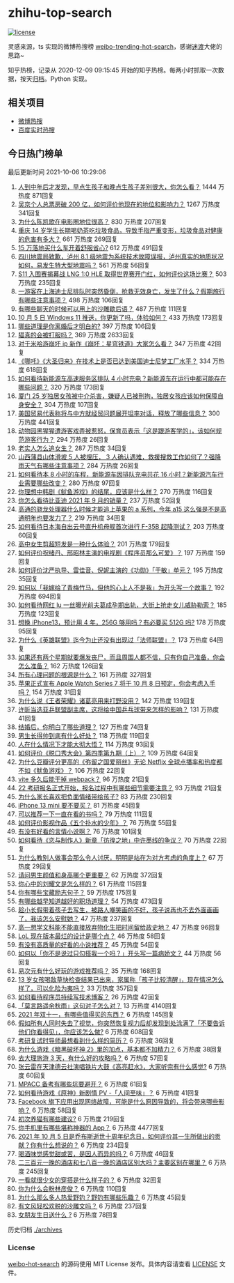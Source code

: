 # zhihu-top-search

[![license](https://img.shields.io/github/license/Arrackisarookie/zhihu-top-search)](https://github.com/Arrackisarookie/zhihu-top-search/blob/master/LICENSE)

灵感来源，ts 实现的微博热搜榜 [weibo-trending-hot-search](https://github.com/justjavac/weibo-trending-hot-search)，感谢[迷渡](https://github.com/justjavac)大佬的思路~

知乎热榜，记录从 2020-12-09 09:15:45 开始的知乎热榜。每两小时抓取一次数据，按天[归档](./archives)。Python 实现。

## 相关项目
+ [微博热搜](https://github.com/Arrackisarookie/weibo-hot-search)
+ [百度实时热搜](https://github.com/Arrackisarookie/baidu-hot-search)

## 今日热门榜单

<!-- Rank Begin -->

最后更新时间 2021-10-06 10:29:06

1. [人到中年后才发现，早点生孩子和晚点生孩子差别很大，你怎么看？](https://www.zhihu.com/question/487446731) 1444 万热度 871回复
1. [吴京个人总票房破 200 亿，如何评价他现在的地位和影响力？](https://www.zhihu.com/question/486474365) 1267 万热度 341回复
1. [为什么陈凯歌在电影圈地位很高？](https://www.zhihu.com/question/268516908) 830 万热度 207回复
1. [重庆 14 岁学生长期喝奶茶吃垃圾食品，导致手指严重变形，垃圾食品对健康的危害有多大？](https://www.zhihu.com/question/490690527) 661 万热度 269回复
1. [15 万落地买什么车开着舒服省心?](https://www.zhihu.com/question/441839447) 612 万热度 491回复
1. [四川地震局致歉，泸州 8.1 级地震为系统技术故障误报，泸州真实的地质状况如何，易发生特大型地震吗？](https://www.zhihu.com/question/490787981) 561 万热度 56回复
1. [S11 入围赛揭幕战 LNG 1:0 HLE 取得世界赛开门红，如何评价这场比赛？](https://www.zhihu.com/question/490750864) 503 万热度 235回复
1. [一游客在上海迪士尼排队时突然昏倒，抢救无效身亡，发生了什么？假期旅行有哪些注意事项？](https://www.zhihu.com/question/490816875) 498 万热度 106回复
1. [有哪些聊天的时候可以用上的沙雕歇后语？](https://www.zhihu.com/question/483196057) 487 万热度 111回复
1. [10 月 5 日 Windows 11 推送，你更新了吗，体验如何？](https://www.zhihu.com/question/490698024) 433 万热度 173回复
1. [哪些道理是你离婚后才明白的?](https://www.zhihu.com/question/265158687) 397 万热度 106回复
1. [猫真的会被打服吗？](https://www.zhihu.com/question/348013324) 369 万热度 2633回复
1. [对于米哈游崩坏 ip 新作《崩坏：星穹铁道》大家怎么看？](https://www.zhihu.com/question/490766142) 347 万热度 42回复
1. [《哪吒》《大圣归来》在技术上是否已达到美国迪士尼梦工厂水平？](https://www.zhihu.com/question/389058916) 334 万热度 618回复
1. [如何看待新能源车高速服务区排队 4 小时充电？新能源车在运行中都可能存在哪些问题？](https://www.zhihu.com/question/490681787) 320 万热度 173回复
1. [厦门 25 岁独居女孩被中介杀害，嫌疑人已被刑拘，独居女孩应该如何保障自身安全？](https://www.zhihu.com/question/490734182) 304 万热度 107回复
1. [美国贸易代表称将与中方就经贸问题展开坦率对话，释放了哪些信息？](https://www.zhihu.com/question/490689044) 300 万热度 441回复
1. [动物园黑猩猩遭游客戏弄被惹怒，保育员表示「这是跟游客学的」，该如何规范游客行为？](https://www.zhihu.com/question/490534169) 294 万热度 26回复
1. [老实人怎么追女生？](https://www.zhihu.com/question/489792443) 287 万热度 34回复
1. [山西蒲县山体滑坡 5 人被埋压， 3 人确认遇难，救援搜救工作如何了？强降雨天气有哪些注意事项？](https://www.zhihu.com/question/490825883) 284 万热度 26回复
1. [如何看待本 8 小时的车程，新能源车因排队充电共花 16 小时？新能源汽车行业需要哪些改变？](https://www.zhihu.com/question/490668989) 280 万热度 97回复
1. [你理想中韩剧《鱿鱼游戏》的结尾，应该是什么样？](https://www.zhihu.com/question/489707481) 270 万热度 116回复
1. [你怎么看待比亚迪 2021 年 9 月的销量？](https://www.zhihu.com/question/490463116) 237 万热度 52回复
1. [高通的骁龙处理器什么时候才能追上苹果的 a 系列，今年 a15 这么强是不是高通明年也要发力了？](https://www.zhihu.com/question/488600218) 219 万热度 34回复
1. [如何看待日本海自出云号直升机母舰首次进行 F-35B 起降测试？](https://www.zhihu.com/question/490692520) 203 万热度 60回复
1. [高中女生剪超短发是一种什么体验？](https://www.zhihu.com/question/385012580) 201 万热度 179回复
1. [如何评价祝绪丹、邢昭林主演的电视剧《程序员那么可爱》？](https://www.zhihu.com/question/486068728) 197 万热度 159回复
1. [如何评价沈严执导、雷佳音、倪妮主演的《功勋》「于敏」单元？](https://www.zhihu.com/question/489812243) 195 万热度 35回复
1. [如何以「我嫁给了青梅竹马，但他的心上人不是我」为开头写一个故事？](https://www.zhihu.com/question/404865038) 192 万热度 694回复
1. [如何看待网红 lu 一丝曝光前夫葛成孕期出轨，大街上抢走女儿威胁勒索？](https://www.zhihu.com/question/490493063) 185 万热度 123回复
1. [想换 iPhone13，预计用 4 年，256G 够用吗？有必要买 512G 吗?](https://www.zhihu.com/question/486958475) 178 万热度 95回复
1. [为什么《英雄联盟》迄今为止还没有出现过「法师联盟」？](https://www.zhihu.com/question/487120401) 173 万热度 64回复
1. [如果还有两个星期就要爆发丧尸，而且周围人都不信，只有你自己准备，你会怎么准备？](https://www.zhihu.com/question/408293580) 162 万热度 126回复
1. [所有心理问题的根源是什么？](https://www.zhihu.com/question/28897344) 161 万热度 327回复
1. [苹果正式宣布 Apple Watch Series 7 将于 10 月 8 日预定，你会考虑入手吗？](https://www.zhihu.com/question/490660570) 154 万热度 31回复
1. [为什么说《王者荣耀》诸葛亮用来打野没用？](https://www.zhihu.com/question/475488400) 142 万热度 139回复
1. [许昕当选亚乒联盟副主席，这将给中国乒乓球带来怎样的影响？](https://www.zhihu.com/question/490459641) 131 万热度 41回复
1. [结婚后，你明白了哪些道理？](https://www.zhihu.com/question/420838577) 127 万热度 74回复
1. [男生长得帅到底有什么好处？](https://www.zhihu.com/question/487303022) 118 万热度 119回复
1. [人在什么情况下才能大彻大悟？](https://www.zhihu.com/question/474123071) 114 万热度 93回复
1. [如何评价《脱口秀大会》第四季第九期（上）？](https://www.zhihu.com/question/478597396) 109 万热度 64回复
1. [为什么豆瓣评分更高的《弥留之国爱丽丝》无论 Netflix 全球点播率和热度都不如《鱿鱼游戏》？](https://www.zhihu.com/question/489547519) 106 万热度 22回复
1. [vite 多久后能干掉 webpack？](https://www.zhihu.com/question/477139054) 96 万热度 21回复
1. [22 考研报名正式开始，报名过程中有哪些细节需要注意？](https://www.zhihu.com/question/490695018) 93 万热度 21回复
1. [为什么家长喜欢把负面情绪带给孩子?](https://www.zhihu.com/question/488633580) 83 万热度 230回复
1. [iPhone 13 mini 要不要买？](https://www.zhihu.com/question/487251950) 81 万热度 45回复
1. [可以推荐一下一直在看的书吗？](https://www.zhihu.com/question/479359284) 79 万热度 111回复
1. [如何评价影视作品《五个扑水的少年》？](https://www.zhihu.com/question/475558897) 76 万热度 55回复
1. [有没有好看的言情小说啊？](https://www.zhihu.com/question/482733530) 76 万热度 101回复
1. [如何看待《恋与制作人》新章「彷徨之地」中许墨线的争议？](https://www.zhihu.com/question/490167941) 70 万热度 22回复
1. [为什么教别人做事会那么令人讨厌，明明是站在为对方考虑的角度上？](https://www.zhihu.com/question/489795112) 67 万热度 29回复
1. [请问男生颜值和身高哪个更重要？](https://www.zhihu.com/question/477976718) 62 万热度 372回复
1. [你心中的刘耀文是怎么样的？](https://www.zhihu.com/question/490312052) 61 万热度 115回复
1. [你有哪些宝藏励志句子？](https://www.zhihu.com/question/481012320) 59 万热度 175回复
1. [有哪些越早知道越好的职场道理？](https://www.zhihu.com/question/440192492) 54 万热度 473回复
1. [趁小长假带着孩子去写生，被路人嘲笑画的不好，孩子说再也不去外面画画了，我该怎么安慰她？](https://www.zhihu.com/question/489760395) 47 万热度 237回复
1. [高一想学文科能不能直接放弃物化生把时间留给政史地？](https://www.zhihu.com/question/490667886) 47 万热度 96回复
1. [LoL 现在版本最烂的设计是哪个点？](https://www.zhihu.com/question/481821430) 46 万热度 58回复
1. [有没有高质量的好看的小说推荐？](https://www.zhihu.com/question/478929916) 45 万热度 54回复
1. [如何以「你不是说过只勾搭我一个吗？」开头写一篇病娇文？](https://www.zhihu.com/question/475903580) 44 万热度 56回复
1. [易次元有什么好玩的游戏推荐吗？](https://www.zhihu.com/question/485148383) 35 万热度 168回复
1. [13 岁女孩喝敌草快检查结果已出来，家属称「孩子比较清醒」，现在情况怎么样了，可以化险为夷吗？](https://www.zhihu.com/question/490413635) 33 万热度 357回复
1. [如何看待程序员持续写技术博客？](https://www.zhihu.com/question/41802793) 26 万热度 42回复
1. [「莫言路遥余秋雨」这句对子怎么对？](https://www.zhihu.com/question/359189927) 13 万热度 4140回复
1. [2021 年双十一，有哪些值得买的东西？](https://www.zhihu.com/question/486435033) 6 万热度 145回复
1. [假如所有人同时失去了视觉，你突然恢复视力后却发现到处涂满了「不要告诉他们你看得见」，你应该怎么做?](https://www.zhihu.com/question/455155293) 6 万热度 608回复
1. [考研复试时导师最想看到什么样的简历？](https://www.zhihu.com/question/483691057) 6 万热度 36回复
1. [为什么游戏《暗黑破坏神 2》里的加点，基本都不加精力？](https://www.zhihu.com/question/489618670) 6 万热度 38回复
1. [去大理旅游 3 天，有什么好的攻略吗？](https://www.zhihu.com/question/307068550) 6 万热度 57回复
1. [张云雷在天津德云社演唱铁片大鼓《高亮赶水》，大家听完有什么感觉?](https://www.zhihu.com/question/490596145) 6 万热度 60回复
1. [MPACC 备考有哪些坑要避开？](https://www.zhihu.com/question/391679013) 6 万热度 61回复
1. [如何看待游戏《原神》新剧情 PV -「人间至味」？](https://www.zhihu.com/question/490296866) 6 万热度 41回复
1. [Facebook 旗下应用出现网络故障，可能是什么原因导致的，将会带来哪些影响？](https://www.zhihu.com/question/490667714) 6 万热度 58回复
1. [初次养猫有哪些建议?](https://www.zhihu.com/question/466558437) 6 万热度 219回复
1. [你手机里有哪些堪称神器的 App？](https://www.zhihu.com/question/52060765) 6 万热度 4477回复
1. [2021 年 10 月 5 日是乔布斯逝世十周年纪念日，如何评价其一生所做出的贡献？你有什么想说的？](https://www.zhihu.com/question/490660045) 6 万热度 234回复
1. [喝酒味觉感觉甜或苦，是因人而异的吗？](https://www.zhihu.com/question/471660643) 6 万热度 46回复
1. [二三百元一晚的酒店和七八百一晚的酒店区别大吗？主要区别在哪里？](https://www.zhihu.com/question/486503426) 6 万热度 245回复
1. [一看就很少女的穿搭是什么样子的？](https://www.zhihu.com/question/484297417) 6 万热度 32回复
1. [你为什么会粉林彦俊？](https://www.zhihu.com/question/487922584) 6 万热度 110回复
1. [为什么那么多人热爱野钓？野钓有哪些乐趣？](https://www.zhihu.com/question/490587217) 6 万热度 45回复
1. [有文风轻松欢脱的沙雕文吗？](https://www.zhihu.com/question/347762439) 6 万热度 237回复
1. [女朋友生日送什么 ?](https://www.zhihu.com/question/488170020) 6 万热度 78回复
<!-- Rank End -->

历史归档 [./archives](./archives)

### License

[weibo-hot-search](https://github.com/Arrackisarookie/zhihu-top-search) 的源码使用 MIT License 发布。具体内容请查看 [LICENSE](./LICENSE) 文件。

